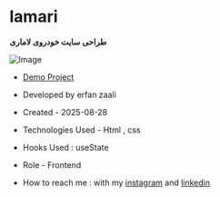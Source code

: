 # lamari

**طراحی سایت خودروی لاماری**

![Image](https://github.com/user-attachments/assets/c3e6db17-f55f-4c71-a023-bdff8ef0eadd)

- [Demo Project](https://erfanzaali-dev.github.io/project1-lamari/)


- Developed by erfan zaali

- Created - 2025-08-28

- Technologies Used - Html , css

- Hooks Used : useState 

- Role - Frontend

- How to reach me : with my [instagram](https://www.instagram.com/erfanzaali.dev) and [linkedin](https://www.linkedin.com/in/erfan-zaali)
